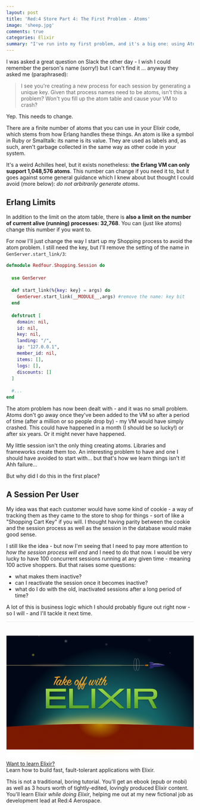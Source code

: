 ```yaml
---
layout: post
title: 'Red:4 Store Part 4: The First Problem - Atoms'
image: 'sheep.jpg'
comments: true
categories: Elixir
summary: "I've run into my first problem, and it's a big one: using Atoms inappropriately."
---
```


I was asked a great question on Slack the other day - I wish I could remember the person's name (sorry!) but I can't find it ... anyway they asked me (paraphrased):

> I see you're creating a new process for each session by generating a unique key. Given that process names need to be atoms, isn't this a problem? Won't you fill up the atom table and cause your VM to crash?

Yep. This needs to change.

There are a finite number of atoms that you can use in your Elixir code, which stems from how Erlang handles these things. An atom is like a symbol in Ruby or Smalltalk: its name is its value. They are used as labels and, as such, aren't garbage collected in the same way as other code in your system.

It's a weird Achilles heel, but it exists nonetheless: **the Erlang VM can only support 1,048,576 atoms**. This number can change if you need it to, but it goes against some general guidance which I knew about but thought I could avoid (more below): *do not arbitrarily generate atoms*.

## Erlang Limits

In addition to the limit on the atom table, there is **also a limit on the number of current alive (running) processes: 32,768**. You can (just like atoms) change this number if you want to.

For now I'll just change the way I start up my Shopping process to avoid the atom problem. I still need the key, but I'll remove the setting of the name in `GenServer.start_link/3`:

```elixir
defmodule Redfour.Shopping.Session do

  use GenServer

  def start_link(%{key: key} = args) do
    GenServer.start_link(__MODULE__,args) #remove the name: key bit
  end

  defstruct [
    domain: nil,
    id: nil,
    key: nil,
    landing: "/",
    ip: "127.0.0.1",
    member_id: nil,
    items: [],
    logs: [],
    discounts: []
  ]

  #...
end
```

The atom problem has now been dealt with - and it was no small problem. Atoms don't go away once they've been added to the VM so after a period of time (after a million or so people drop by) - my VM would have simply crashed. This could have happened in a month (I should be so lucky!) or after six years. Or it might never have happened.

My little session isn't the only thing creating atoms. Libraries and frameworks create them too. An interesting problem to have and one I should have avoided to start with... but that's how we learn things isn't it! Ahh failure...

But why did I do this in the first place?

## A Session Per User

My idea was that each customer would have some kind of cookie - a way of tracking them as they came to the store to shop for things - sort of like a "Shopping Cart Key" if you will. I thought having parity between the cookie and the session process as well as the session in the database would make good sense.

I still like the idea - but now I'm seeing that I need to pay more attention to *how the session process will end* and I need to do that now. I would be very lucky to have 100 concurrent sessions running at any given time - meaning 100 active shoppers. But that raises some questions:

 - what makes them inactive?
 - can I reactivate the session once it becomes inactive?
 - what do I do with the old, inactivated sessions after a long period of time?

A lot of this is business logic which I should probably figure out right now - so I will - and I'll tackle it next time.

<div class="ui items" style="padding-top:36px;border-top:1px solid #e5e5e5;">
  <div class="item">
    <div class="image">
      <a href="https://goo.gl/zvMHWK" target=_blank>
        <img src="/img/red4_product_slide.png">
      </a>
    </div>
    <div class="content">
      <a class="header" href="https://goo.gl/zvMHWK">Want to learn Elixir?</a>
      <div class="meta">
        <span>Learn how to build fast, fault-tolerant applications with Elixir.</span>
      </div>
      <div class="description">
        <p>
          This is not a traditional, boring tutorial. You'll get an ebook (epub or mobi) as well as 3 hours worth of tightly-edited,
          lovingly produced Elixir content. You'll learn Elixir <i> while doing Elixir</i>, helping me out at my new fictional job
          as development lead at Red:4 Aerospace.
        </p>
      </div>
    </div>
  </div>
</div>
